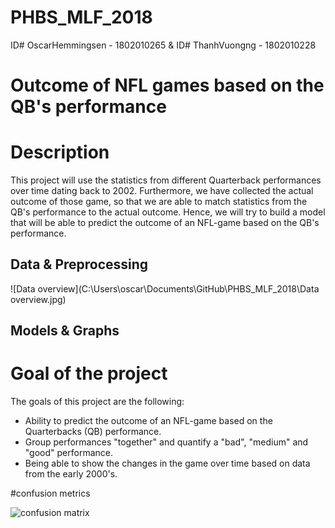 # PHBS_MLF_2018

ID# OscarHemmingsen - 1802010265 & ID# ThanhVuongng - 1802010228

# Outcome of NFL games based on the QB's performance

# Description

This project will use the statistics from different Quarterback performances over time dating back to 2002. Furthermore, we have collected the actual outcome of those game, so that we are able to match statistics from the QB's performance to the actual outcome. Hence, we will try to build a model that will be able to predict the outcome of an NFL-game based on the QB's performance.

## Data & Preprocessing

![Data overview](‪C:\Users\oscar\Documents\GitHub\PHBS_MLF_2018\Data overview.jpg)




## Models & Graphs


# Goal of the project

The goals of this project are the following:
- Ability to predict the outcome of an NFL-game based on the Quarterbacks (QB) performance.
- Group performances "together" and quantify a "bad", "medium" and "good" performance.
- Being able to show the changes in the game over time based on data from the early 2000's.


#confusion metrics 

![confusion matrix](https://user-images.githubusercontent.com/42951188/48194979-74899b00-e389-11e8-9a3a-2a005d4da274.png)
